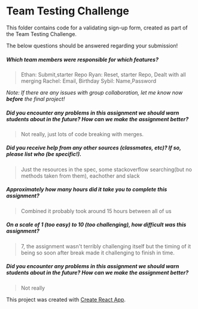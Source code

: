 # Team Testing Challenge

This folder contains code for a validating sign-up form, created as part of the Team Testing Challenge.

The below questions should be answered regarding your submission!

##### Which team members were responsible for which features? #####
> Ethan: Submit,starter Repo
  Ryan: Reset, starter Repo, Dealt with all merging 
  Rachel: Email, Birthday
  Sybil: Name,Password

_Note: If there are any issues with group collaboration, let me know now **before** the final project!_

##### Did you encounter any problems in this assignment we should warn students about in the future? How can we make the assignment better? #####
> Not really, just lots of code breaking with merges.

##### Did you receive help from any other sources (classmates, etc)? If so, please list who (be specific!). #####
> Just the resources in the spec, some stackoverflow searching(but no methods taken from them), eachother and slack 

##### Approximately how many hours did it take you to complete this assignment? #####
> Combined it probably took around 15 hours between all of us 


##### On a scale of 1 (too easy) to 10 (too challenging), how difficult was this assignment? #####
> 7, the assignment wasn't terribly challenging itself but the timing of it being so soon after break made it challenging to finish in time. 


##### Did you encounter any problems in this assignment we should warn students about in the future? How can we make the assignment better? #####
> Not really

This project was created with [Create React App](https://github.com/facebookincubator/create-react-app).
